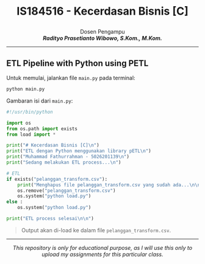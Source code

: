 # <p align="center">IS184516 - Kecerdasan Bisnis [C]</p>
<p align="center">Dosen Pengampu<br><i><strong>Radityo Prasetianto Wibowo, S.Kom., M.Kom.</strong></i></p>

***

## ETL Pipeline with Python using PETL
Untuk memulai, jalankan file `main.py` pada terminal:
```python
python main.py
```

Gambaran isi dari `main.py`:
```python
#!/usr/bin/python

import os
from os.path import exists
from load import *

print("# Kecerdasan Bisnis [C]\n")
print("ETL dengan Python menggunakan library pETL\n")
print("Muhammad Fathurrahman - 5026201139\n")
print("Sedang melakukan ETL process...\n")

# ETL
if exists("pelanggan_transform.csv"):
    print("Menghapus file pelanggan_transform.csv yang sudah ada...\n\n")
    os.remove("pelanggan_transform.csv")
    os.system("python load.py")
else :
    os.system("python load.py")

print("ETL process selesai\n\n")
```

> Output akan di-load ke dalam file `pelanggan_transform.csv`.

***

<p align="center"><i>This repository is only for educational purpose, as I will use this only to upload my assignments for this particular class.</i></p>